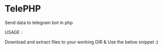 # TelePHP
Send data to telegram bot in php


USAGE :

Download and extract files to your working DIR & Use the below snippet :)

<?php

include './telegram.php';

if (!empty($_POST['variable'])) {
  $content = $_POST['variable'];
  SendMessage($content); // Call function to send data to tele bot :)
}

?>
